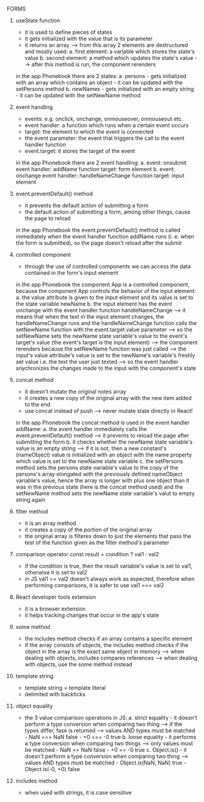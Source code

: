 FORMS

1. useState function
    - it is used to define pieces of states
    - it gets initialized with the value that is its parameter
    - it returns an array --> from this array 2 elements are destructured and mostly used:
        a. first element: a variable which stores the state's value
        b. second element: a method which updates the state's value --> after this method is run, the component rerenders
    
    in the app Phonebook there are 2 states:
        a. persons
            - gets initialized with an array which contains an object
            - it can be updated with the setPersons method
        b. newNames
            - gets initialized with an empty string
            - it can be updated with the setNewName method

2. event handling
    - events: e.g. onclick, onchange, onmouseover, onmouseout etc.
    - event handler: a function which runs when a certain event occurs
    - target: the element to which the event is connected
    - the event parameter: the event that triggers the call to the event handler function
    - event.target: it stores the target of the event

    in the app Phonebook there are 2 event handling:
        a.  event: onsubmit
            event handler: addName function
            target: form element
        b.  event: onchange
            event handler: handleNameChange function
            target: input element

3. event.preventDefault() method
    - it prevents the default action of submitting a form
    - the default action of submitting a form, among other things, cause the page to reload

    in the app Phonebook the event.preventDefault() method is called immediately when the event handler function addName runs (i. e. when the form is submitted), so the page doesn't reload after the submit

4. controlled component
    - through the use of controlled components we can access the data contained in the form's input element

    in the app Phonebook the component App is a controlled component, because the component App controls the behavior of the input element:
        a. the value attribute is given to the input element and its value is set to the state variable newName
        b. the input element has the event onchange with the event handler function handleNameChange --> it means that when the text in the input element changes, the handleNameChange runs and the handleNameChange function calls the setNewName function with the event.target.value parameter --> so the setNewName sets the newName state variable's value to the event's target's value (the event's target is the input element) --> the component rerenders because the setNewName function was just called --> the input's value attribute's value is set to the newName's variable's freshly set value i.e. the text the user just texted --> so the event handler snychronizes the changes made to the input with the component's state

5. concat method
    - it doesn't mutate the original notes array
    - it creates a new copy of the original array with the new item added to the end
    - use concat instead of push --> never mutate state directly in React!

    in the app Phonebook the concat method is used in the event handler addName:
        a. the event handler immediately calls the event.preventDefault() method --> it prevents to reload the page after submitting the form
        b. it checks whether the newName state variable's value is an empty string --> if it is not, then a new constant's (nameObject) value is initialized with an object with the name property which value is set to the newName state variable
        c. the setPersons method sets the persons state variable's value to the copy of the persons's array elongated with the previously defined nameObject variable's value, hence the array is longer with plus one object than it was in the previous state (here is the concat method used) and the setNewName method sets the newName state variable's valut to empty string again

6. filter method
    - it is an array method
    - it creates a copy of the portion of the original array
    - the original array is filteres down to just the elements that pass the test of the function given as the filter method's parameter 

7. comparison operator
    const result = condition ? val1 : val2
    - if the condition is true, then the result variable's value is set to val1, otherwise it is set to val2
    - in JS val1 == val2 doesn't always work as expected, therefore when performing comparisons, it is safer to use val1 === val2

8. React developer tools extension
    - it is a browser extension
    - it helps tracking changes that occur in the app's state

9. some method
    - the includes method checks if an array contains a specific element
    - if the array consists of objects, the includes method checks if the object in the array is the exact same object in memory --> when dealing with objects, includes compares references --> when dealing with objects, use the some method instead

10. template string
    - template string = template literal
    - delimited with backticks

11. object equality
    - the 3 value comparison operations in JS:
        a. strict equality
            - it doesn't perform a type conversion when comparing two thing --> if the types differ, fase is returned --> values AND types must be matched
            - NaN === NaN false
            - +0 === -0 true
        b. loose equality
            - it performs a type conversion when comparing two things --> only values must be matched
            - NaN == NaN false
            - +0 == -0 true
        c. Object.is()
            - it doesn't perform a type conversion when comparing two thing --> values AND types must be matched
            - Object.is(NaN, NaN) true
            - Object.is(-0, +0) false

12. includes method
    - when used with strings, it is case sensitive
